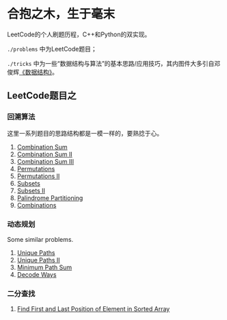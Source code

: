 # 合抱之木，生于毫末

LeetCode的个人刷题历程，C++和Python的双实现。

`./problems` 中为LeetCode题目；

`./tricks` 中为一些“数据结构与算法”的基本思路/应用技巧，其内图件大多引自邓俊辉[《数据结构》](https://dsa.cs.tsinghua.edu.cn/~deng/ds/dsacpp/index.htm)。

## LeetCode题目之

### 回溯算法

这里一系列题目的思路结构都是一模一样的，要熟捻于心。

1. [Combination Sum](./problems/039.%20Combination%20Sum.md)
2. [Combination Sum II](./problems/040.%20Combination%20Sum%20II.md)
3. [Combination Sum III](./problems/216.%20Combination%20Sum%20III.md)
4. [Permutations](./problems/046.%20Permutations.md)
5. [Permutations II](./problems/047.%20Permutations%20II.md)
6. [Subsets](./problems/078.%20Subsets.md)
7. [Subsets II](./problems/090.%20Subsets%20II.md)
8. [Palindrome Partitioning](./problems/131.%20Palindrome%20Partitioning.md)
9. [Combinations](./problems/077.%20Combinations.md)

### 动态规划

Some similar problems.

1. [Unique Paths](./problems/062.%20Unique%20Paths.md)
2. [Unique Paths II](./problems/063.%20Unique%20Paths%20II.md)
3. [Minimum Path Sum](./problems/064.%20Minimum%20Path%20Sum.md)
4. [Decode Ways](./problems/091.%20Decode%20Ways.md)

### 二分查找

1. [Find First and Last Position of Element in Sorted Array](./problems/034.%20Find%20First%20and%20Last%20Position%20of%20Element%20in%20Sorted%20Array.md)
